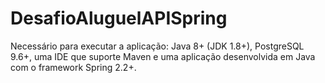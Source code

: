 # DesafioAluguelAPISpring
Necessário para executar a aplicação: Java 8+ (JDK 1.8+), PostgreSQL 9.6+, uma IDE que suporte Maven e uma aplicação desenvolvida em Java com o framework Spring 2.2+.
